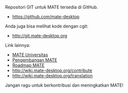 <!--
.. link:
.. description:
.. tags: Development
.. date: 2011-12-05 12:00:30
.. title: Pengembangan
.. slug: development
-->

Repositori GIT untuk MATE tersedia di GitHub.

  * <https://github.com/mate-desktop>

Anda juga bisa melihat kode dengan cgit:

  * <http://git.mate-desktop.org>

 Link lainnya:

  * [MATE Universitas](/blog/2013-03-12-mate-university/)
  * [Pengembangan MATE](http://wiki.mate-desktop.org/dev-doc)
  * [Roadmap MATE](http://wiki.mate-desktop.org/roadmap)
  * <http://wiki.mate-desktop.org/contribute>
  * <http://wiki.mate-desktop.org/translation>
  
Jangan ragu untuk berkontribusi dan meningkatkan MATE!
